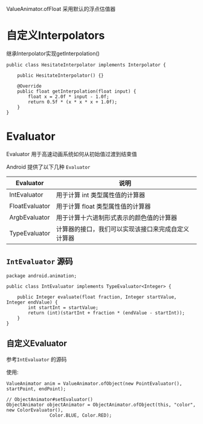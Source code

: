 

ValueAnimator.ofFloat 采用默认的浮点估值器

# 自定义Interpolators

继承Interpolator实现getInterpolation()

```
public class HesitateInterpolator implements Interpolator {
 
    public HesitateInterpolator() {}
 
    @Override
    public float getInterpolation(float input) {
        float x = 2.0f * input - 1.0f;
        return 0.5f * (x * x * x + 1.0f);
    }
}
```

# Evaluator

Evaluator 用于高速动画系统如何从初始值过渡到结束值

Android 提供了以下几种 `Evaluator`

| Evaluator      | 说明                                               |
| -------------- | -------------------------------------------------- |
| IntEvaluator   | 用于计算 int 类型属性值的计算器                    |
| FloatEvaluator | 用于计算 float 类型属性值的计算器                  |
| ArgbEvaluator  | 用于计算十六进制形式表示的颜色值的计算器           |
| TypeEvaluator  | 计算器的接口，我们可以实现该接口来完成自定义计算器 |

## `IntEvaluator` 源码

```
package android.animation;

public class IntEvaluator implements TypeEvaluator<Integer> {

    public Integer evaluate(float fraction, Integer startValue, Integer endValue) {
        int startInt = startValue;
        return (int)(startInt + fraction * (endValue - startInt));
    }
}
```

## 自定义Evaluator

参考`IntEvaluator` 的源码

使用:

```
ValueAnimator anim = ValueAnimator.ofObject(new PointEvaluator(), startPoint, endPoint);

// ObjectAnimator#setEvaluator()
ObjectAnimator objectAnimator = ObjectAnimator.ofObject(this, "color", new ColorEvaluator(),
                Color.BLUE, Color.RED);
```

